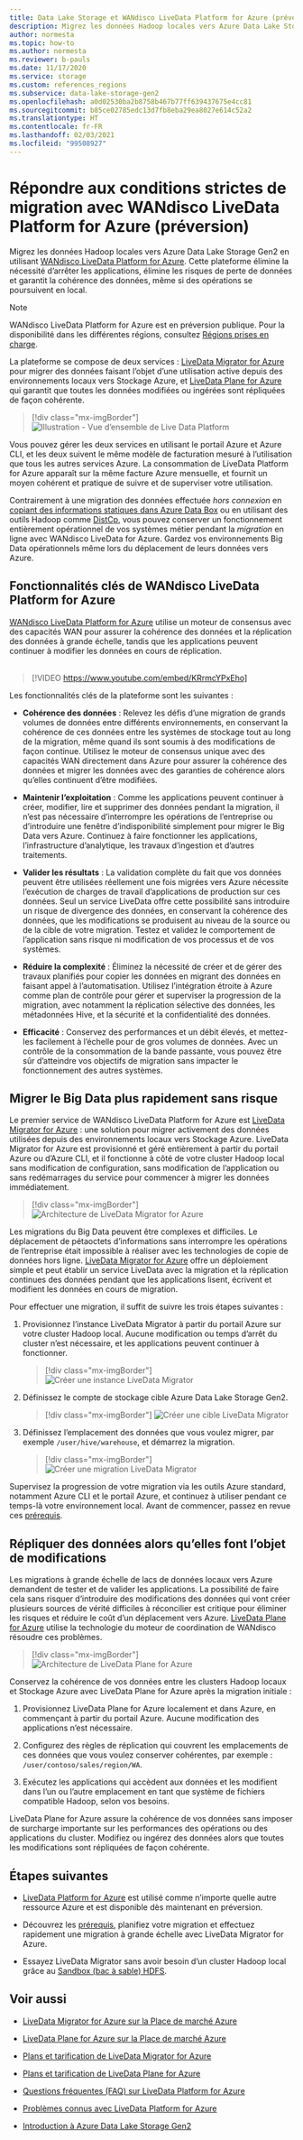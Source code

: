 ```yaml
---
title: Data Lake Storage et WANdisco LiveData Platform for Azure (préversion)
description: Migrez les données Hadoop locales vers Azure Data Lake Storage Gen2 en utilisant WANdisco LiveData Platform for Azure.
author: normesta
ms.topic: how-to
ms.author: normesta
ms.reviewer: b-pauls
ms.date: 11/17/2020
ms.service: storage
ms.custom: references_regions
ms.subservice: data-lake-storage-gen2
ms.openlocfilehash: a0d02530ba2b8758b467b77ff639437675e4cc81
ms.sourcegitcommit: b85ce02785edc13d7fb8eba29ea8027e614c52a2
ms.translationtype: HT
ms.contentlocale: fr-FR
ms.lasthandoff: 02/03/2021
ms.locfileid: "99508927"
---
```

# <a name="meet-demanding-migration-requirements-with-wandisco-livedata-platform-for-azure-preview"></a>Répondre aux conditions strictes de migration avec WANdisco LiveData Platform for Azure (préversion)

Migrez les données Hadoop locales vers Azure Data Lake Storage Gen2 en utilisant [WANdisco LiveData Platform for Azure](https://docs.wandisco.com/live-data-platform/docs/landing/). Cette plateforme élimine la nécessité d’arrêter les applications, élimine les risques de perte de données et garantit la cohérence des données, même si des opérations se poursuivent en local.  

> [!NOTE]
> WANdisco LiveData Platform for Azure est en préversion publique. Pour la disponibilité dans les différentes régions, consultez [Régions prises en charge](https://docs.wandisco.com/live-data-platform/docs/prereq#supported-regions).

La plateforme se compose de deux services : [LiveData Migrator for Azure](https://www.wandisco.com/products/livedata-migrator-for-azure) pour migrer des données faisant l’objet d’une utilisation active depuis des environnements locaux vers Stockage Azure, et [LiveData Plane for Azure](https://www.wandisco.com/products/livedata-plane-for-azure) qui garantit que toutes les données modifiées ou ingérées sont répliquées de façon cohérente. 

> [!div class="mx-imgBorder"]
> ![Illustration - Vue d’ensemble de Live Data Platform](./media/migrate-gen2-wandisco-live-data-platform/live-data-platform-overview.png)

Vous pouvez gérer les deux services en utilisant le portail Azure et Azure CLI, et les deux suivent le même modèle de facturation mesuré à l’utilisation que tous les autres services Azure. La consommation de LiveData Platform for Azure apparaît sur la même facture Azure mensuelle, et fournit un moyen cohérent et pratique de suivre et de superviser votre utilisation.

Contrairement à une migration des données effectuée _hors connexion_ en [copiant des informations statiques dans Azure Data Box](./data-lake-storage-migrate-on-premises-hdfs-cluster.md) ou en utilisant des outils Hadoop comme [DistCp](https://hadoop.apache.org/docs/current/hadoop-distcp/DistCp.html), vous pouvez conserver un fonctionnement entièrement opérationnel de vos systèmes métier pendant la _migration_ en ligne avec WANdisco LiveData for Azure. Gardez vos environnements Big Data opérationnels même lors du déplacement de leurs données vers Azure.

## <a name="key-features-of-wandisco-livedata-platform-for-azure"></a>Fonctionnalités clés de WANdisco LiveData Platform for Azure

[WANdisco LiveData Platform for Azure](https://docs.wandisco.com/live-data-platform/docs/landing/) utilise un moteur de consensus avec des capacités WAN pour assurer la cohérence des données et la réplication des données à grande échelle, tandis que les applications peuvent continuer à modifier les données en cours de réplication. <br><br>

>[!VIDEO https://www.youtube.com/embed/KRrmcYPxEho] 

Les fonctionnalités clés de la plateforme sont les suivantes :

- **Cohérence des données** : Relevez les défis d’une migration de grands volumes de données entre différents environnements, en conservant la cohérence de ces données entre les systèmes de stockage tout au long de la migration, même quand ils sont soumis à des modifications de façon continue. Utilisez le moteur de consensus unique avec des capacités WAN directement dans Azure pour assurer la cohérence des données et migrer les données avec des garanties de cohérence alors qu’elles continuent d’être modifiées.

- **Maintenir l’exploitation** : Comme les applications peuvent continuer à créer, modifier, lire et supprimer des données pendant la migration, il n’est pas nécessaire d’interrompre les opérations de l’entreprise ou d’introduire une fenêtre d’indisponibilité simplement pour migrer le Big Data vers Azure. Continuez à faire fonctionner les applications, l’infrastructure d’analytique, les travaux d’ingestion et d’autres traitements.

- **Valider les résultats** : La validation complète du fait que vos données peuvent être utilisées réellement une fois migrées vers Azure nécessite l’exécution de charges de travail d’applications de production sur ces données. Seul un service LiveData offre cette possibilité sans introduire un risque de divergence des données, en conservant la cohérence des données, que les modifications se produisent au niveau de la source ou de la cible de votre migration. Testez et validez le comportement de l’application sans risque ni modification de vos processus et de vos systèmes.

- **Réduire la complexité** : Éliminez la nécessité de créer et de gérer des travaux planifiés pour copier les données en migrant des données en faisant appel à l’automatisation. Utilisez l’intégration étroite à Azure comme plan de contrôle pour gérer et superviser la progression de la migration, avec notamment la réplication sélective des données, les métadonnées Hive, et la sécurité et la confidentialité des données.

- **Efficacité** : Conservez des performances et un débit élevés, et mettez-les facilement à l’échelle pour de gros volumes de données. Avec un contrôle de la consommation de la bande passante, vous pouvez être sûr d’atteindre vos objectifs de migration sans impacter le fonctionnement des autres systèmes.

## <a name="migrate-big-data-faster-without-risk"></a>Migrer le Big Data plus rapidement sans risque

Le premier service de WANdisco LiveData Platform for Azure est [LiveData Migrator for Azure](https://www.wandisco.com/products/livedata-migrator-for-azure) : une solution pour migrer activement des données utilisées depuis des environnements locaux vers Stockage Azure. LiveData Migrator for Azure est provisionné et géré entièrement à partir du portail Azure ou d’Azure CLI, et il fonctionne à côté de votre cluster Hadoop local sans modification de configuration, sans modification de l’application ou sans redémarrages du service pour commencer à migrer les données immédiatement.

> [!div class="mx-imgBorder"]
> ![Architecture de LiveData Migrator for Azure](./media/migrate-gen2-wandisco-live-data-platform/live-data-migrator-architecture.png)

Les migrations du Big Data peuvent être complexes et difficiles. Le déplacement de pétaoctets d’informations sans interrompre les opérations de l’entreprise était impossible à réaliser avec les technologies de copie de données hors ligne. [LiveData Migrator for Azure](https://www.wandisco.com/products/livedata-migrator-for-azure) offre un déploiement simple et peut établir un service LiveData avec la migration et la réplication continues des données pendant que les applications lisent, écrivent et modifient les données en cours de migration.

Pour effectuer une migration, il suffit de suivre les trois étapes suivantes :

1. Provisionnez l’instance LiveData Migrator à partir du portail Azure sur votre cluster Hadoop local. Aucune modification ou temps d’arrêt du cluster n’est nécessaire, et les applications peuvent continuer à fonctionner.

   > [!div class="mx-imgBorder"]
   >![Créer une instance LiveData Migrator](./media/migrate-gen2-wandisco-live-data-platform/create-live-data-migrator.png)

2. Définissez le compte de stockage cible Azure Data Lake Storage Gen2.

   > [!div class="mx-imgBorder"]
   >![Créer une cible LiveData Migrator](./media/migrate-gen2-wandisco-live-data-platform/create-target.png)

3. Définissez l’emplacement des données que vous voulez migrer, par exemple `/user/hive/warehouse`, et démarrez la migration.

   > [!div class="mx-imgBorder"]
   > ![Créer une migration LiveData Migrator](./media/migrate-gen2-wandisco-live-data-platform/create-migration.png)

Supervisez la progression de votre migration via les outils Azure standard, notamment Azure CLI et le portail Azure, et continuez à utiliser pendant ce temps-là votre environnement local. Avant de commencer, passez en revue ces [prérequis](https://docs.wandisco.com/live-data-platform/docs/prereq/).

## <a name="replicate-data-under-active-change"></a>Répliquer des données alors qu’elles font l’objet de modifications

Les migrations à grande échelle de lacs de données locaux vers Azure demandent de tester et de valider les applications. La possibilité de faire cela sans risquer d’introduire des modifications des données qui vont créer plusieurs sources de vérité difficiles à réconcilier est critique pour éliminer les risques et réduire le coût d’un déplacement vers Azure. [LiveData Plane for Azure](https://www.wandisco.com/products/livedata-plane-for-azure) utilise la technologie du moteur de coordination de WANdisco résoudre ces problèmes.

> [!div class="mx-imgBorder"]
> ![Architecture de LiveData Plane for Azure](./media/migrate-gen2-wandisco-live-data-platform/live-data-plane-architecture.png)

Conservez la cohérence de vos données entre les clusters Hadoop locaux et Stockage Azure avec LiveData Plane for Azure après la migration initiale :

1. Provisionnez LiveData Plane for Azure localement et dans Azure, en commençant à partir du portail Azure. Aucune modification des applications n’est nécessaire.

2. Configurez des règles de réplication qui couvrent les emplacements de ces données que vous voulez conserver cohérentes, par exemple : `/user/contoso/sales/region/WA`.

3. Exécutez les applications qui accèdent aux données et les modifient dans l’un ou l’autre emplacement en tant que système de fichiers compatible Hadoop, selon vos besoins.

LiveData Plane for Azure assure la cohérence de vos données sans imposer de surcharge importante sur les performances des opérations ou des applications du cluster. Modifiez ou ingérez des données alors que toutes les modifications sont répliquées de façon cohérente.

## <a name="next-steps"></a>Étapes suivantes

- [LiveData Platform for Azure](https://docs.wandisco.com/live-data-platform/docs/landing/) est utilisé comme n’importe quelle autre ressource Azure et est disponible dès maintenant en préversion. 

- Découvrez les [prérequis](https://docs.wandisco.com/live-data-platform/docs/prereq/), planifiez votre migration et effectuez rapidement une migration à grande échelle avec LiveData Migrator for Azure.

- Essayez LiveData Migrator sans avoir besoin d’un cluster Hadoop local grâce au [Sandbox (bac à sable) HDFS](https://docs.wandisco.com/live-data-platform/docs/create-sandbox-intro/).

## <a name="see-also"></a>Voir aussi

- [LiveData Migrator for Azure sur la Place de marché Azure](https://azuremarketplace.microsoft.com/marketplace/apps/wandisco.ldm?tab=Overview)

- [LiveData Plane for Azure sur la Place de marché Azure](https://azuremarketplace.microsoft.com/marketplace/apps/wandisco.ldp?tab=Overview)

- [Plans et tarification de LiveData Migrator for Azure](https://azuremarketplace.microsoft.com/marketplace/apps/wandisco.ldm?tab=PlansAndPrice)

- [Plans et tarification de LiveData Plane for Azure](https://azuremarketplace.microsoft.com/marketplace/apps/wandisco.ldp?tab=PlansAndPrice) 

- [Questions fréquentes (FAQ) sur LiveData Platform for Azure](https://docs.wandisco.com/live-data-platform/docs/faq/)

- [Problèmes connus avec LiveData Platform for Azure](https://docs.wandisco.com/live-data-platform/docs/known-issues/)

- [Introduction à Azure Data Lake Storage Gen2](data-lake-storage-introduction.md)